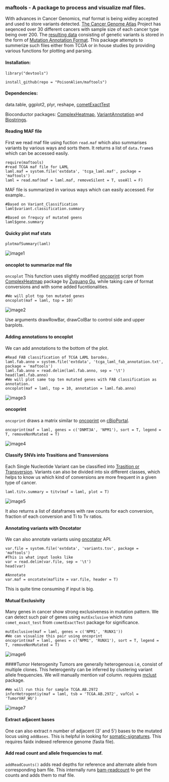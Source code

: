 ### maftools - A package to process and visualize maf files. 

With advances in Cancer Genomics, maf format is being widley accepted and used to store variants detected. 
[The Cancer Genome Atlas](http://cancergenome.nih.gov) Project has seqenced over 30 different cancers with sample size of each cancer type being over 200. The [resulting data](https://wiki.nci.nih.gov/display/TCGA/TCGA+MAF+Files) consisting of genetic variants is stored in the form of [Mutation Annotation Format](https://wiki.nci.nih.gov/display/TCGA/Mutation+Annotation+Format+(MAF)+Specification). This package attempts to summerize such files either from TCGA or in house studies by providing various functions for plotting and parsing.

#### Installation:

`library("devtools")`

`install_github(repo = "PoisonAlien/maftools")`

#### Dependencies: 
data.table, ggplot2, plyr, reshape, [cometExactTest](https://cran.r-project.org/web/packages/cometExactTest/)

Bioconductor packages:  [ComplexHeatmap](https://bioconductor.org/packages/release/bioc/html/ComplexHeatmap.html), [VariantAnnotation](https://bioconductor.org/packages/release/bioc/html/VariantAnnotation.html) and [Biostrings](https://bioconductor.org/packages/release/bioc/html/Biostrings.html).

#### Reading MAF file
First we read maf file using fuction `read.maf` which also summarises variants by various ways and sorts them. It returns a list of `data.frame`s which can be accessed easily.

```{r results='hide'}
require(maftools)
#read TCGA maf file for LAML
laml.maf = system.file('extdata', 'tcga_laml.maf', package = 'maftools')
laml = read.maf(maf = laml.maf, removeSilent = T, useAll = F)
```

MAF file is summarized in various ways which can easily accessed. For example..

```{r, echo=TRUE, size=1}
#Based on Variant_Classification
laml$variant.classification.summary

#Based on frequcy of mutated geens
laml$gene.summary
```
#### Quicky plot maf stats

```{r, echo=TRUE}
plotmafSummary(laml)
```
![image1](https://github.com/PoisonAlien/maftools/blob/master/images/image1)

#### oncoplot to summarize maf file
`oncoplot` This function uses slightly modified [oncoprint](https://github.com/jokergoo/ComplexHeatmap/blob/908b32ee4c495c74adfa077c967024a77c56b375/vignettes/oncoprint.R) script from [ComplexHeatmap](https://github.com/jokergoo/ComplexHeatmap) package by [Zuguang Gu](https://github.com/jokergoo), while taking care of format conversions and with some added fucntionalities.

```{r, echo=TRUE, fig.height=7,fig.width=14}
#We will plot top ten mutated genes
oncoplot(maf = laml, top = 10)
```
![image2](https://github.com/PoisonAlien/maftools/blob/master/images/image2)

Use arguments drawRowBar, drawColBar to control side and upper barplots.

#### Adding annotations to oncoplot
We can add annotations to the bottom of the plot.
```{r, echo=TRUE, fig.height=9,fig.width=16}
#Read FAB classification of TCGA LAML barodes.
laml.fab.anno = system.file('extdata', 'tcga_laml_fab_annotation.txt', package = 'maftools')
laml.fab.anno = read.delim(laml.fab.anno, sep = '\t')
head(laml.fab.anno)
#We will plot same top ten mutated genes with FAB classification as annotation.
oncoplot(maf = laml, top = 10, annotation = laml.fab.anno)
```
![image3](https://github.com/PoisonAlien/maftools/blob/master/images/image3)

#### oncoprint 
`oncoprint` draws a matrix similar to [oncoprint](http://www.cbioportal.org/faq.jsp#what-are-oncoprints) on [cBioPortal](http://www.cbioportal.org/index.do).

```{r, echo=TRUE,fig.height=1.5,fig.width=7,fig.align='center'}
oncoprint(maf = laml, genes = c('DNMT3A', 'NPM1'), sort = T, legend = T, removeNonMutated = T)
```
![image4](https://github.com/PoisonAlien/maftools/blob/master/images/image4)

#### Classify SNVs into Trasitions and Transversions
Each Single Nucleotide Variant can be classified into [Trasition or Transversion]((http://www.mun.ca/biology/scarr/Transitions_vs_Transversions.html)). Variants can also be divided into six different classes, which helps to know us which kind of conversions are more frequent in a given type of cancer.  

```{r, echo=TRUE,fig.height=4,fig.width=6, warning=FALSE,fig.align='center'}
laml.titv.summary = titv(maf = laml, plot = T)
```
![image5](https://github.com/PoisonAlien/maftools/blob/master/images/image5)

It also returns a list of dataframes with raw counts for each conversion, fraction of each conversion and Ti to Tv ratios.

#### Annotating variants with Oncotator
We can also annotate variants using [oncotator](http://www.broadinstitute.org/oncotator/) API.

```{r}
var.file = system.file('extdata', 'variants.tsv', package = 'maftools')
#This is what input looks like
var = read.delim(var.file, sep = '\t')
head(var)
```

```{r, results='hide'}
#Annotate 
var.maf = oncotate(maflite = var.file, header = T)
```

This is quite time consuming if input is big.

#### Mutual Exclusivity
Many genes in cancer show strong exclusiveness in mutation pattern. We can detect such pair of genes using `mutExclusive` which runs `comet_exact_test` from `cometExactTest` package for significance. 

```{r, echo = TRUE, fig.height=1.5,fig.width=7,fig.align='center'}
mutExclusive(maf = laml, genes = c('NPM1', 'RUNX1'))
#We can visualize this pair using oncoprint
oncoprint(maf = laml, genes = c('NPM1', 'RUNX1'), sort = T, legend = T, removeNonMutated = T)
```
![image6](https://github.com/PoisonAlien/maftools/blob/master/images/image6)

####Tumor Heterogenity
Tumors are generally heterogenous i.e, consist of multiple clones. This heterogenity can be inferred by clustering variant allele frequencies. We will manually mention vaf column. requires [mclust](https://cran.r-project.org/web/packages/mclust/index.html) package.

```{r, echo = TRUE, fig.align='center', fig.height=5, fig.width=7}
#We will run this for sample TCGA.AB.2972
inferHetrogentiy(maf = laml, tsb = 'TCGA.AB.2972', vafCol = 'TumorVAF_WU')
```
![image7](https://github.com/PoisonAlien/maftools/blob/master/images/image7)

#### Extract adjacent bases
One can also extract n number of adjacent (3' and 5') bases to the mutated locus using `addBases`. This is helpful in looking for [somatic-signatures](http://cancer.sanger.ac.uk/cosmic/signatures). This requires faidx indexed reference genome (fasta file).

#### Add read count and allele frequencies to maf.
`addReadCounts()` adds read depths for reference and alternate allele from corresponding bam file. This internally runs [bam-readcount](https://github.com/genome/bam-readcount) to get the counts and adds them to maf file. 
